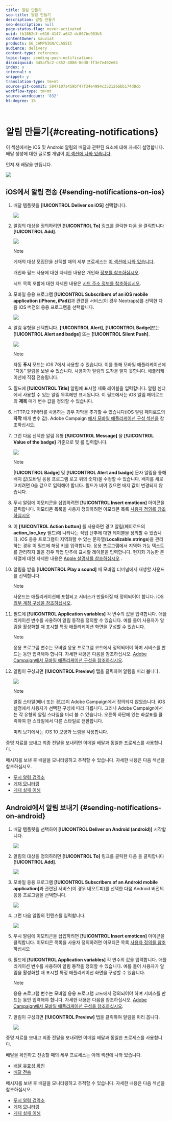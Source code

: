 ```yaml
---
title: 알림 만들기
seo-title: 알림 만들기
description: 알림 만들기
seo-description: null
page-status-flag: never-activated
uuid: fb1862df-e616-4147-a642-dc867bc983b5
contentOwner: sauviat
products: SG_CAMPAIGN/CLASSIC
audience: delivery
content-type: reference
topic-tags: sending-push-notifications
discoiquuid: 345af5c2-c852-4086-8ed0-ff3e7e402e04
index: y
internal: n
snippet: y
translation-type: tm+mt
source-git-commit: 5847107a459bf47f34e4994c3521266bb174d8cb
workflow-type: tm+mt
source-wordcount: '832'
ht-degree: 1%

---
```



# 알림 만들기{#creating-notifications}

이 섹션에서는 iOS 및 Android 알림의 배달과 관련된 요소에 대해 자세히 설명합니다. 배달 생성에 대한 글로벌 개념이 [이 섹션에 나와 있습니다](../../delivery/using/steps-about-delivery-creation-steps.md).

먼저 새 배달을 만듭니다.

![](assets/nmac_delivery_1.png)

## iOS에서 알림 전송 {#sending-notifications-on-ios}

1. 배달 템플릿을 **[!UICONTROL Deliver on iOS]** 선택합니다.

   ![](assets/nmac_delivery_ios_1.png)

1. 알림의 대상을 정의하려면 **[!UICONTROL To]** 링크를 클릭한 다음 을 클릭합니다 **[!UICONTROL Add]**.

   ![](assets/nmac_delivery_ios_2.png)

   >[!NOTE]
   >
   >게재의 대상 모집단을 선택할 때의 세부 프로세스는 [이 섹션에 나와 있습니다](../../delivery/using/steps-defining-the-target-population.md).
   >
   >개인화 필드 사용에 대한 자세한 내용은 개인화 [정보를 참조하십시오](../../delivery/using/about-personalization.md).
   >
   >시드 목록 포함에 대한 자세한 내용은 [시드 주소 정보를 참조하십시오](../../delivery/using/about-seed-addresses.md).

1. 모바일 응용 프로그램 **[!UICONTROL Subscribers of an iOS mobile application (iPhone, iPad)]**&#x200B;과 관련된 서비스(이 경우 Neotraps)를 선택한 다음 iOS 버전의 응용 프로그램을 선택합니다.

   ![](assets/nmac_delivery_ios_3.png)

1. 알림 유형을 선택합니다. **[!UICONTROL Alert]**, **[!UICONTROL Badge]**&#x200B;또는 **[!UICONTROL Alert and badge]** 또는 **[!UICONTROL Silent Push]**.

   ![](assets/nmac_delivery_ios_4.png)

   >[!NOTE]
   >
   >자동 **푸시** 모드는 iOS 7에서 사용할 수 있습니다. 이를 통해 모바일 애플리케이션에 &quot;자동&quot; 알림을 보낼 수 있습니다. 사용자가 알림의 도착을 알지 못합니다. 애플리케이션에 직접 전송됩니다.

1. 필드에 **[!UICONTROL Title]** 알림에 표시할 제목 레이블을 입력합니다. 알림 센터에서 사용할 수 있는 알림 목록에만 표시됩니다. 이 필드에서는 iOS 알림 페이로드의 **제목** 매개 변수 값을 정의할 수 있습니다.

1. HTTP/2 커넥터를 사용하는 경우 자막을 추가할 수 있습니다(iOS 알림 페이로드의 **자막** 매개 변수 값). Adobe Campaign [에서 모바일 애플리케이션 구성 섹션을](../../delivery/using/configuring-the-mobile-application.md) 참조하십시오.

1. 그런 다음 선택한 알림 유형 **[!UICONTROL Message]** 을 **[!UICONTROL Value of the badge]** 기준으로 및 를 입력합니다.

   ![](assets/nmac_delivery_ios_5.png)

   >[!NOTE]
   >
   >**[!UICONTROL Badge]** 및 **[!UICONTROL Alert and badge]** 문자 알림을 통해 배지 값(모바일 응용 프로그램 로고 위의 숫자)을 수정할 수 있습니다. 배지를 새로 고치려면 0을 값으로 입력해야 합니다. 필드가 비어 있으면 배지 값이 변경되지 않습니다.

1. 푸시 알림에 이모티콘을 삽입하려면 **[!UICONTROL Insert emoticon]** 아이콘을 클릭합니다. 이모티콘 목록을 사용자 정의하려면 이모티콘 목록 [사용자 정의를 참조하십시오](../../delivery/using/defining-interactive-content.md)

1. 이 **[!UICONTROL Action button]** 를 사용하면 경고 알림(페이로드의&#x200B;**action_loc_key** 필드)에 나타나는 작업 단추에 대한 레이블을 정의할 수 있습니다. iOS 응용 프로그램이 지역화할 수 있는 문자열(**Localizable.strings**)을 관리하는 경우 이 필드에 해당 키를 입력합니다. 응용 프로그램에서 지역화 가능 텍스트를 관리하지 않을 경우 작업 단추에 표시할 레이블을 입력합니다. 현지화 가능한 문자열에 대한 자세한 내용은 [Apple 설명서를 참조하십시오](https://developer.apple.com/library/archive/documentation/NetworkingInternet/Conceptual/RemoteNotificationsPG/CreatingtheNotificationPayload.html#//apple_ref/doc/uid/TP40008194-CH10-SW1) .
1. 알림을 받을 **[!UICONTROL Play a sound]** 때 모바일 터미널에서 재생할 사운드를 선택합니다.

   >[!NOTE]
   >
   >사운드는 애플리케이션에 포함되고 서비스가 만들어질 때 정의되어야 합니다. iOS [외부 계정 구성을 참조하십시오](../../delivery/using/configuring-the-mobile-application.md#configuring-external-account-ios).

1. 필드에 **[!UICONTROL Application variables]** 각 변수의 값을 입력합니다. 애플리케이션 변수를 사용하여 알림 동작을 정의할 수 있습니다. 예를 들어 사용자가 알림을 활성화할 때 표시할 특정 애플리케이션 화면을 구성할 수 있습니다.

   >[!NOTE]
   >
   >응용 프로그램 변수는 모바일 응용 프로그램 코드에서 정의되어야 하며 서비스를 만드는 동안 입력해야 합니다. 자세한 내용은 다음을 참조하십시오. [Adobe Campaign에서 모바일 애플리케이션 구성을 참조하십시오](../../delivery/using/configuring-the-mobile-application.md).

1. 알림이 구성되면 **[!UICONTROL Preview]** 탭을 클릭하여 알림을 미리 봅니다.

   ![](assets/nmac_intro_2.png)

   >[!NOTE]
   >
   >알림 스타일(배너 또는 경고)이 Adobe Campaign에서 정의되지 않았습니다. iOS 설정에서 사용자가 선택한 구성에 따라 다릅니다. 그러나 Adobe Campaign에서는 각 유형의 알림 스타일을 미리 볼 수 있습니다. 오른쪽 하단에 있는 화살표를 클릭하여 한 스타일에서 다른 스타일로 전환합니다.
   >
   >미리 보기에서는 iOS 10 모양과 느낌을 사용합니다.

증명 자료를 보내고 최종 전달을 보내려면 이메일 배달과 동일한 프로세스를 사용합니다.

메시지를 보낸 후 배달을 모니터링하고 추적할 수 있습니다. 자세한 내용은 다음 섹션을 참조하십시오.

* [푸시 알림 검역소](../../delivery/using/understanding-quarantine-management.md#push-notification-quarantines)
* [게재 모니터링](../../delivery/using/monitoring-a-delivery.md)
* [게재 실패 이해](../../delivery/using/understanding-delivery-failures.md)

## Android에서 알림 보내기 {#sending-notifications-on-android}

1. 배달 템플릿을 선택하여 **[!UICONTROL Deliver on Android (android)]** 시작합니다.

   ![](assets/nmac_delivery_android_1.png)

1. 알림의 대상을 정의하려면 **[!UICONTROL To]** 링크를 클릭한 다음 을 클릭합니다 **[!UICONTROL Add]**.

   ![](assets/nmac_delivery_android_2.png)

1. 모바일 응용 프로그램 **[!UICONTROL Subscribers of an Android mobile application]**&#x200B;과 관련된 서비스(이 경우 네오트피)를 선택한 다음 Android 버전의 응용 프로그램을 선택합니다.

   ![](assets/nmac_delivery_android_3.png)

1. 그런 다음 알림의 컨텐츠를 입력합니다.

   ![](assets/nmac_delivery_android_4.png)

1. 푸시 알림에 이모티콘을 삽입하려면 **[!UICONTROL Insert emoticon]** 아이콘을 클릭합니다. 이모티콘 목록을 사용자 정의하려면 이모티콘 목록 [사용자 정의를 참조하십시오](../../delivery/using/defining-interactive-content.md)

1. 필드에 **[!UICONTROL Application variables]** 각 변수의 값을 입력합니다. 애플리케이션 변수를 사용하여 알림 동작을 정의할 수 있습니다. 예를 들어 사용자가 알림을 활성화할 때 표시할 특정 애플리케이션 화면을 구성할 수 있습니다.

   >[!NOTE]
   >
   >응용 프로그램 변수는 모바일 응용 프로그램 코드에서 정의되어야 하며 서비스를 만드는 동안 입력해야 합니다. 자세한 내용은 다음을 참조하십시오. [Adobe Campaign에서 모바일 애플리케이션 구성을 참조하십시오](../../delivery/using/configuring-the-mobile-application.md).

1. 알림이 구성되면 **[!UICONTROL Preview]** 탭을 클릭하여 알림을 미리 봅니다.

   ![](assets/nmac_intro_1.png)

증명 자료를 보내고 최종 전달을 보내려면 이메일 배달과 동일한 프로세스를 사용합니다.

배달을 확인하고 전송할 때의 세부 프로세스는 아래 섹션에 나와 있습니다.

* [배달 유효성 확인](../../delivery/using/steps-validating-the-delivery.md)
* [배달 전송](../../delivery/using/steps-sending-the-delivery.md)

메시지를 보낸 후 배달을 모니터링하고 추적할 수 있습니다. 자세한 내용은 다음 섹션을 참조하십시오.

* [푸시 알림 검역소](../../delivery/using/understanding-quarantine-management.md#push-notification-quarantines)
* [게재 모니터링](../../delivery/using/monitoring-a-delivery.md)
* [게재 실패 이해](../../delivery/using/understanding-delivery-failures.md)

